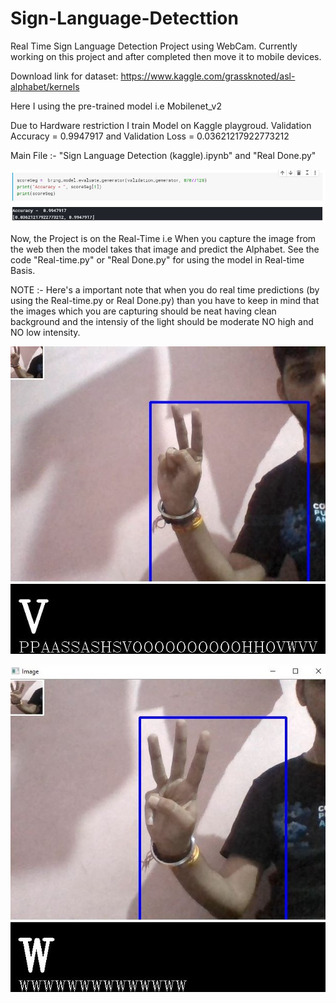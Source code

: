 # Sign-Language-Detecttion

Real Time Sign Language Detection Project using WebCam.
Currently working on this project and after completed then move it to mobile devices.

Download link for dataset: https://www.kaggle.com/grassknoted/asl-alphabet/kernels

Here I using the pre-trained model i.e Mobilenet_v2

Due to Hardware restriction I train Model on Kaggle playgroud.
Validation Accuracy = 0.9947917 and Validation Loss = 0.03621217922773212

Main File :- "Sign Language Detection (kaggle).ipynb" and "Real Done.py"

![](validation%20score.JPG)

Now, the Project is on the Real-Time i.e When you capture the image from the web then the model takes that image and predict the Alphabet.
See the code "Real-time.py" or "Real Done.py" for using the model in Real-time Basis.

NOTE :- Here's a important note that when you do real time predictions (by using the Real-time.py or Real Done.py) than you have to keep in mind that the images which you are capturing should be neat having clean background and the intensiy of the light should be moderate NO high and NO low intensity.


![](Capture2.jpg)

![](Capture1.jpg)
